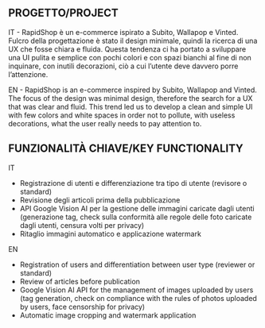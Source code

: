 ## PROGETTO/PROJECT
IT - RapidShop è un e-commerce ispirato a Subito, Wallapop e Vinted. Fulcro della progettazione è stato il design minimale, quindi la ricerca di una UX che fosse chiara e fluida. Questa tendenza ci ha portato a sviluppare una UI pulita e semplice con pochi colori e con spazi bianchi al fine di non inquinare, con
inutili decorazioni, ciò a cui l’utente deve davvero porre l’attenzione.

EN - RapidShop is an e-commerce inspired by Subito, Wallapop and Vinted. The focus of the design was minimal design, therefore the search for a UX that was clear and fluid. This trend led us to develop a clean and simple UI with few colors and white spaces in order not to pollute, with
useless decorations, what the user really needs to pay attention to.

## FUNZIONALITÀ CHIAVE/KEY FUNCTIONALITY
IT
- Registrazione di utenti e differenziazione tra tipo di utente (revisore o standard)
- Revisione degli articoli prima della pubblicazione
- API Google Vision AI per la gestione delle immagini caricate dagli utenti (generazione tag, check sulla conformità alle regole delle foto caricate dagli utenti, censura volti per privacy)
- Ritaglio immagini automatico e applicazione watermark

EN
- Registration of users and differentiation between user type (reviewer or standard)
- Review of articles before publication
- Google Vision AI API for the management of images uploaded by users (tag generation, check on compliance with the rules of photos uploaded by users, face censorship for privacy)
- Automatic image cropping and watermark application